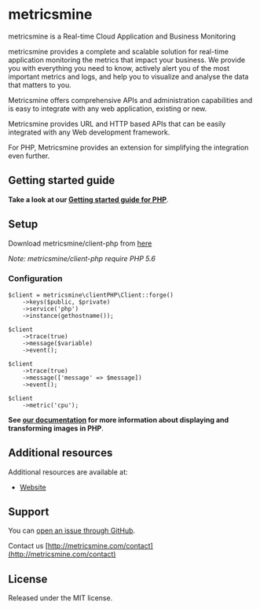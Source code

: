 
metricsmine
==========

metricsmine is a Real-time Cloud Application and Business Monitoring

metricsmine provides a complete and scalable solution for real-time application monitoring the metrics that impact your business. We provide you with everything you need to know, actively alert you of the most important metrics and logs, and help you to visualize and analyse the data that matters to you.

Metricsmine offers comprehensive APIs and administration capabilities and is easy to integrate with any web application, existing or new.

Metricsmine provides URL and HTTP based APIs that can be easily integrated with any Web development framework.

For PHP, Metricsmine provides an extension for simplifying the integration even further.

## Getting started guide
**Take a look at our [Getting started guide for PHP](https://metricsmine.com/docs/php)**.


## Setup ######################################################################

Download metricsmine/client-php from [here](https://github.com/metricsmine/client-php/tarball/master)

*Note: metricsmine/client-php require PHP 5.6*


### Configuration

    $client = metricsmine\clientPHP\Client::forge()
        ->keys($public, $private)
        ->service('php')
        ->instance(gethostname());

    $client
        ->trace(true)
        ->message($variable)
        ->event();

    $client
        ->trace(true)
        ->message(['message' => $message])
        ->event();

    $client
        ->metric('cpu');

**See [our documentation](http://metricsmine.com/documentation/php_image_manipulation) for more information about displaying and transforming images in PHP**.

## Additional resources ##########################################################

Additional resources are available at:

* [Website](https://metricsmine.com/)

## Support

You can [open an issue through GitHub](https://github.com/metricsmine/client-php/issues).

Contact us [http://metricsmine.com/contact](http://metricsmine.com/contact)

## License #######################################################################

Released under the MIT license.
